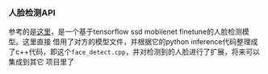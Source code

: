 ### 人脸检测API
参考的是[这里](https://github.com/yeephycho/tensorflow-face-detection)，是一个基于tensorflow ssd mobilenet finetune的人脸检测模型。这里直接
借用了对方的模型文件，并根据它的python inference代码整理成了c++代码，即这个```face_detect.cpp```，并对检测到的人脸进行了扩展，将来可以集成到其它
项目里了
